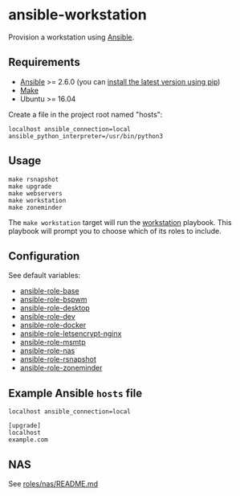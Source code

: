 # ansible-workstation

Provision a workstation using [Ansible](https://www.ansible.com/).

## Requirements

* [Ansible](https://www.ansible.com/) >= 2.6.0 (you can [install the latest version using pip](https://docs.ansible.com/ansible/2.5/installation_guide/intro_installation.html#latest-releases-via-pip))
* [Make](https://www.gnu.org/software/make/)
* Ubuntu >= 16.04

Create a file in the project root named "hosts":
```
localhost ansible_connection=local ansible_python_interpreter=/usr/bin/python3
```

## Usage

```
make rsnapshot
make upgrade
make webservers
make workstation
make zoneminder
```

The `make workstation` target will run the [workstation](./workstation.yml) playbook.
This playbook will prompt you to choose which of its roles to include.

## Configuration

See default variables:

- [ansible-role-base](https://github.com/andornaut/ansible-role-base/blob/master/defaults/main.yml)
- [ansible-role-bspwm](https://github.com/andornaut/ansible-role-bspwm/blob/master/defaults/main.yml)
- [ansible-role-desktop](./roles/desktop/defaults/main.yml)
- [ansible-role-dev](./roles/dev/defaults/main.yml)
- [ansible-role-docker](https://github.com/andornaut/ansible-role-docker/blob/master/defaults/main.yml)
- [ansible-role-letsencrypt-nginx](https://github.com/andornaut/ansible-role-letsencrypt-nginx/blob/master/defaults/main.yml)
- [ansible-role-msmtp](./roles/msmtp/defaults/main.yml)
- [ansible-role-nas](./roles/nas/defaults/main.yml)
- [ansible-role-rsnapshot](https://github.com/andornaut/ansible-role-rsnapshot/blob/master/defaults/main.yml)
- [ansible-role-zoneminder](https://github.com/andornaut/ansible-role-zoneminder/blob/master/defaults/main.yml)

## Example Ansible `hosts` file

```
localhost ansible_connection=local

[upgrade]
localhost
example.com
```

## NAS

See [roles/nas/README.md](./roles/nas/README.md)
